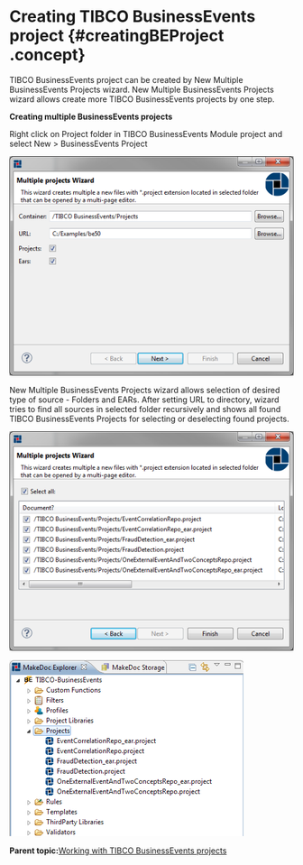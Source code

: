 # Creating TIBCO BusinessEvents project {#creatingBEProject .concept}

TIBCO BusinessEvents project can be created by New Multiple BusinessEvents Projects wizard. New Multiple BusinessEvents Projects wizard allows create more TIBCO BusinessEvents projects by one step.

**Creating multiple BusinessEvents projects**

Right click on Project folder in TIBCO BusinessEvents Module project and select New \> BusinessEvents Project

![Multiple BusinessEvents Projects](img/multipleBEProjectWizard.png "Multiple BusinessEvents Projects")

New Multiple BusinessEvents Projects wizard allows selection of desired type of source - Folders and EARs. After setting URL to directory, wizard tries to find all sources in selected folder recursively and shows all found TIBCO BusinessEvents Projects for selecting or deselecting found projects.

![Found BusinessEvents projects](img/multipleSelectedProjects.png "Found BusinessEvents projects")

![Created projects by Multiple BusinessEvents Projects](img/multipleCreatedProjects.png "Created projects by Multiple BusinessEvents Projects")

**Parent topic:**[Working with TIBCO BusinessEvents projects](../../../../modules/bebe/setup/dialogs/workingWithBEProject.md)

